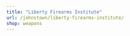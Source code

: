 ```yaml
---
title: "Liberty Firearms Institute"
url: /johnstown/liberty-firearms-institute/
shop: weapons
---
```

